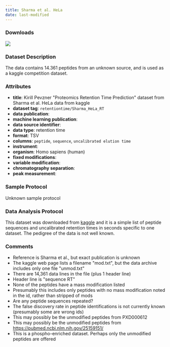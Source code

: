 ```yaml
---
title: Sharma et al. HeLa
date: last-modified
---
```


### Downloads
[![](https://img.shields.io/badge/download-full%20dataset-205380?style=flat-square)](https://www.kaggle.com/datasets/kirillpe/proteomics-retention-time-prediction/download?datasetVersionNumber=1)

### Dataset Description
The data contains 14.361 peptides from an unknown source, and is used as a kaggle competition dataset.

### Attributes
- **title**: Kirill Pevzner "Proteomics Retention Time Prediction" dataset from Sharma et al. HeLa data from kaggle
- **dataset tag**: `retentiontime/Sharma_HeLa_RT`
- **data publication**:  <unknown>
- **machine learning publication**: <unknown>
- **data source identifier**: <unknown>
- **data type**: retention time
- **format**: TSV
- **columns**: `peptide`, `sequence`, `uncalibrated elution time`
- **instrument**:  <unknown>
- **organism**: Homo sapiens (human)
- **fixed modifications**: <unknown>
- **variable modification**: <unknown>
- **chromatography separation**:  <unknown>
- **peak measurement**: <unknown>


### Sample Protocol
Unknown sample protocol

### Data Analysis Protocol
This dataset was downloaded from [kaggle](https://www.kaggle.com/datasets/kirillpe/proteomics-retention-time-prediction)
and it is a simple list of peptide sequences and uncalibrated retention times in seconds specific to one dataset.
The pedigree of the data is not well known.

### Comments
- Reference is Sharma et al., but exact publication is unknown
- The kaggle web page lists a filename "mod.txt", but the data archive includes only one file "unmod.txt"
- There are 14,361 data lines in the file (plus 1 header line)
- Header line is "sequence	RT"
- None of the peptides have a mass modification listed
- Presumably this includes only peptides with no mass modification noted in the id, rather than stripped of mods
- Are any peptide sequences repeated?
- The false discovery rate in peptide identifications is not currently known (presumably some are wrong ids)
- This may possibly be the unmodified peptides from PXD000612
- This may possibly be the unmodified peptides from https://pubmed.ncbi.nlm.nih.gov/25159151/
- This is a phospho-enriched dataset. Perhaps only the unmodified peptides are offered
